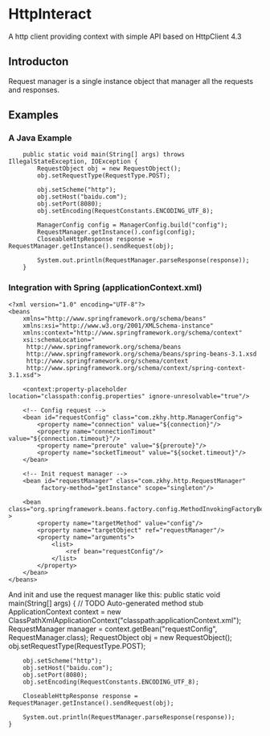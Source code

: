 HttpInteract
============

A http client providing context with simple API based on HttpClient 4.3

Introducton
--------------------
Request manager is a single instance object that manager all the requests and responses.


Examples
--------------------

### A Java Example

		public static void main(String[] args) throws IllegalStateException, IOException {
			RequestObject obj = new RequestObject();
			obj.setRequestType(RequestType.POST);

			obj.setScheme("http");
			obj.setHost("baidu.com");
			obj.setPort(8080);
			obj.setEncoding(RequestConstants.ENCODING_UTF_8);
			
			ManagerConfig config = ManagerConfig.build("config");
			RequestManager.getInstance().config(config);
			CloseableHttpResponse response = RequestManager.getInstance().sendRequest(obj);
			
			System.out.println(RequestManager.parseResponse(response));
		}

### Integration with Spring (applicationContext.xml)
	<?xml version="1.0" encoding="UTF-8"?>
	<beans
	    xmlns="http://www.springframework.org/schema/beans"
	    xmlns:xsi="http://www.w3.org/2001/XMLSchema-instance"
	    xmlns:context="http://www.springframework.org/schema/context"
	    xsi:schemaLocation="
	     http://www.springframework.org/schema/beans
	     http://www.springframework.org/schema/beans/spring-beans-3.1.xsd
	     http://www.springframework.org/schema/context
	     http://www.springframework.org/schema/context/spring-context-3.1.xsd">
		
	    <context:property-placeholder location="classpath:config.properties" ignore-unresolvable="true"/>
	    
	    <!-- Config request -->
	    <bean id="requestConfig" class="com.zkhy.http.ManagerConfig">
	        <property name="connection" value="${connection}"/>
	        <property name="connectionTimout" value="${connection.timeout}"/>
	        <property name="preroute" value="${preroute}"/>
	        <property name="socketTimeout" value="${socket.timeout}"/>
	    </bean>
	    
	    <!-- Init request manager -->
	    <bean id="requestManager" class="com.zkhy.http.RequestManager" 
	         factory-method="getInstance" scope="singleton"/>
	         
	    <bean class="org.springframework.beans.factory.config.MethodInvokingFactoryBean" >
	        <property name="targetMethod" value="config"/>
	        <property name="targetObject" ref="requestManager"/>
	        <property name="arguments">
	            <list>
	                <ref bean="requestConfig"/>
	            </list>
	        </property>
	    </bean>
	</beans>
And init and use the request manager like this:
	public static void main(String[] args) {
		// TODO Auto-generated method stub
		ApplicationContext context = new 
				ClassPathXmlApplicationContext("classpath:applicationContext.xml");
		RequestManager manager = context.getBean("requestConfig", RequestManager.class);
		RequestObject obj = new RequestObject();
		obj.setRequestType(RequestType.POST);

		obj.setScheme("http");
		obj.setHost("baidu.com");
		obj.setPort(8080);
		obj.setEncoding(RequestConstants.ENCODING_UTF_8);
		
		CloseableHttpResponse response = RequestManager.getInstance().sendRequest(obj);
		
		System.out.println(RequestManager.parseResponse(response));
	}
